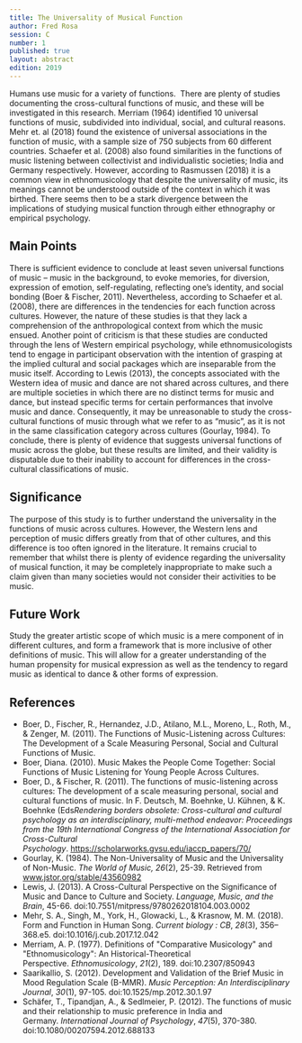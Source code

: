 ```yaml
---
title: The Universality of Musical Function
author: Fred Rosa
session: C
number: 1
published: true
layout: abstract
edition: 2019
---
```


Humans use music for a variety of functions.  There are plenty of studies documenting the cross-cultural functions of music, and these will be investigated in this research. Merriam (1964) identified 10 universal functions of music, subdivided into individual, social, and cultural reasons. Mehr et. al (2018) found the existence of universal associations in the function of music, with a sample size of 750 subjects from 60 different countries. Schaefer et al. (2008) also found similarities in the functions of music listening between collectivist and individualistic societies; India and Germany respectively. However, according to Rasmussen (2018) it is a common view in ethnomusicology that despite the universality of music, its meanings cannot be understood outside of the context in which it was birthed. There seems then to be a stark divergence between the implications of studying musical function through either ethnography or empirical psychology.

Main Points
---

There is sufficient evidence to conclude at least seven universal functions of music – music in the background, to evoke memories, for diversion, expression of emotion, self-regulating, reflecting one’s identity, and social bonding (Boer & Fischer, 2011). Nevertheless, according to Schaefer et al. (2008), there are differences in the tendencies for each function across cultures. However, the nature of these studies is that they lack a comprehension of the anthropological context from which the music ensued. Another point of criticism is that these studies are conducted through the lens of Western empirical psychology, while ethnomusicologists tend to engage in participant observation with the intention of grasping at the implied cultural and social packages which are inseparable from the music itself. According to Lewis (2013), the concepts associated with the Western idea of music and dance are not shared across cultures, and there are multiple societies in which there are no distinct terms for music and dance, but instead specific terms for certain performances that involve music and dance. Consequently, it may be unreasonable to study the cross-cultural functions of music through what we refer to as “music”, as it is not in the same classification category across cultures (Gourlay, 1984). To conclude, there is plenty of evidence that suggests universal functions of music across the globe, but these results are limited, and their validity is disputable due to their inability to account for differences in the cross-cultural classifications of music.

Significance
----

The purpose of this study is to further understand the universality in the functions of music across cultures. However, the Western lens and perception of music differs greatly from that of other cultures, and this difference is too often ignored in the literature. It remains crucial to remember that whilst there is plenty of evidence regarding the universality of musical function, it may be completely inappropriate to make such a claim given than many societies would not consider their activities to be music.

Future Work
---

Study the greater artistic scope of which music is a mere component of in different cultures, and form a framework that is more inclusive of other definitions of music. This will allow for a greater understanding of the human propensity for musical expression as well as the tendency to regard music as identical to dance & other forms of expression.

<div class="references">

References
---

- Boer, D., Fischer, R., Hernandez, J.D., Atilano, M.L., Moreno, L., Roth, M., & Zenger, M. (2011). The Functions of Music-Listening across Cultures: The Development of a Scale Measuring Personal, Social and Cultural Functions of Music.
- Boer, Diana. (2010). Music Makes the People Come Together: Social Functions of Music Listening for Young People Across Cultures.
- Boer, D., & Fischer, R. (2011). The functions of music-listening across cultures: The development of a scale measuring personal, social and cultural functions of music. In F. Deutsch, M. Boehnke, U. Kühnen, & K. Boehnke (Eds*Rendering borders obsolete: Cross-cultural and cultural psychology as an interdisciplinary, multi-method endeavor: Proceedings from the 19th International Congress of the International Association for Cross-Cultural* *Psychology*. <a href="https://scholarworks.gvsu.edu/iaccp_papers/70/">https://scholarworks.gvsu.edu/iaccp_papers/70/</a>
- Gourlay, K. (1984). The Non-Universality of Music and the Universality of Non-Music. *The World of Music,* *26*(2), 25-39. Retrieved from www.jstor.org/stable/43560982
- Lewis, J. (2013). A Cross-Cultural Perspective on the Significance of Music and Dance to Culture and Society. *Language, Music, and the Brain*, 45-66. doi:10.7551/mitpress/9780262018104.003.0002
- Mehr, S. A., Singh, M., York, H., Glowacki, L., & Krasnow, M. M. (2018). Form and Function in Human Song. *Current biology : CB*, *28*(3), 356–368.e5. doi:10.1016/j.cub.2017.12.042
- Merriam, A. P. (1977). Definitions of "Comparative Musicology" and "Ethnomusicology": An Historical-Theoretical Perspective. *Ethnomusicology*, *21*(2), 189. doi:10.2307/850943
- Saarikallio, S. (2012). Development and Validation of the Brief Music in Mood Regulation Scale (B-MMR). *Music Perception: An Interdisciplinary Journal*, *30*(1), 97-105. doi:10.1525/mp.2012.30.1.97
- Schäfer, T., Tipandjan, A., & Sedlmeier, P. (2012). The functions of music and their relationship to music preference in India and Germany. *International Journal of Psychology*, *47*(5), 370-380. doi:10.1080/00207594.2012.688133
</div>